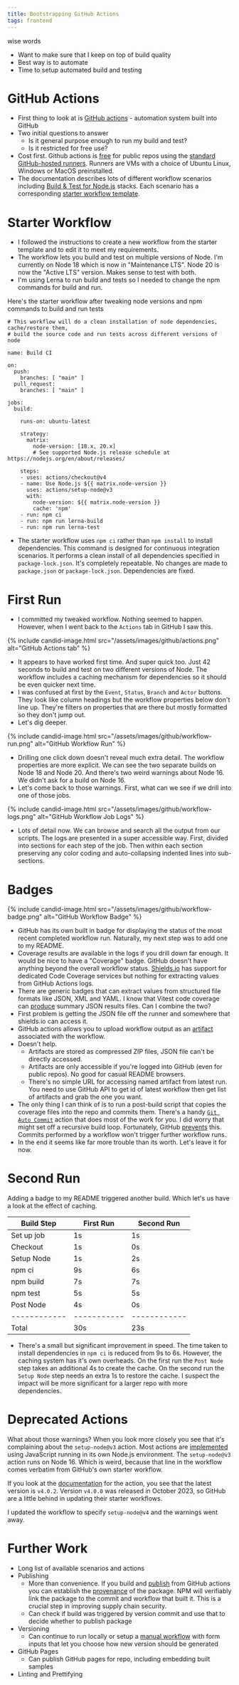```yaml
---
title: Bootstrapping GitHub Actions
tags: frontend
---
```


wise words

* Want to make sure that I keep on top of build quality
* Best way is to automate
* Time to setup automated build and testing

# GitHub Actions

* First thing to look at is [GitHub actions](https://github.com/features/actions) - automation system built into GitHub
* Two initial questions to answer
  * Is it general purpose enough to run my build and test?
  * Is it restricted for free use?
* Cost first. Github actions is [free](https://docs.github.com/en/billing/managing-billing-for-github-actions/about-billing-for-github-actions) for public repos using the [standard GitHub-hosted runners](https://docs.github.com/en/actions/using-github-hosted-runners/about-github-hosted-runners/about-github-hosted-runners). Runners are VMs with a choice of Ubuntu Linux, Windows or MacOS preinstalled.
* The documentation describes lots of different workflow scenarios including [Build & Test for Node.js](https://docs.github.com/en/actions/automating-builds-and-tests/building-and-testing-nodejs) stacks. Each scenario has a corresponding [starter workflow template](https://docs.github.com/en/actions/automating-builds-and-tests/building-and-testing-nodejs#using-a-nodejs-starter-workflow).

# Starter Workflow 

* I followed the instructions to create a new workflow from the starter template and to edit it to meet my requirements.
* The workflow lets you build and test on multiple versions of Node. I'm currently on Node 18 which is now in "Maintenance LTS". Node 20 is now the "Active LTS" version. Makes sense to test with both.
* I'm using Lerna to run build and tests so I needed to change the npm commands for build and run.

Here's the starter workflow after tweaking node versions and npm commands to build and run tests

```
# This workflow will do a clean installation of node dependencies, cache/restore them, 
# build the source code and run tests across different versions of node

name: Build CI

on:
  push:
    branches: [ "main" ]
  pull_request:
    branches: [ "main" ]

jobs:
  build:

    runs-on: ubuntu-latest

    strategy:
      matrix:
        node-version: [18.x, 20.x]
        # See supported Node.js release schedule at https://nodejs.org/en/about/releases/

    steps:
    - uses: actions/checkout@v4
    - name: Use Node.js ${{ matrix.node-version }}
      uses: actions/setup-node@v3
      with:
        node-version: ${{ matrix.node-version }}
        cache: 'npm'
    - run: npm ci
    - run: npm run lerna-build
    - run: npm run lerna-test
```

* The starter workflow uses `npm ci` rather than `npm install` to install dependencies. This command is designed for continuous integration scenarios. It performs a clean install of all dependencies specified in `package-lock.json`. It's completely repeatable. No changes are made to `package.json` or `package-lock.json`. Dependencies are fixed.

# First Run

* I committed my tweaked workflow. Nothing seemed to happen. However, when I went back to the `Actions` tab in GitHub I saw this.

{% include candid-image.html src="/assets/images/github/actions.png" alt="GitHub Actions tab" %}

* It appears to have worked first time. And super quick too. Just 42 seconds to build and test on two different versions of Node. The workflow includes a caching mechanism for dependencies so it should be even quicker next time. 
* I was confused at first by the `Event`, `Status`, `Branch` and `Actor` buttons. They look like column headings but the workflow properties below don't line up. They're filters on properties that are there but mostly formatted so they don't jump out. 
* Let's dig deeper.

{% include candid-image.html src="/assets/images/github/workflow-run.png" alt="GitHub Workflow Run" %}

* Drilling one click down doesn't reveal much extra detail. The workflow properties are more explicit. We can see the two separate builds on Node 18 and Node 20. And there's two weird warnings about Node 16. We didn't ask for a build on Node 16.
* Let's come back to those warnings. First, what can we see if we drill into one of those jobs.

{% include candid-image.html src="/assets/images/github/workflow-logs.png" alt="GitHub Workflow Job Logs" %}

* Lots of detail now. We can browse and search all the output from our scripts. The logs are presented in a super accessible way. First, divided into sections for each step of the job. Then within each section preserving any color coding and auto-collapsing indented lines into sub-sections. 

# Badges

{% include candid-image.html src="/assets/images/github/workflow-badge.png" alt="GitHub Workflow Badge" %}

* GitHub has its own built in badge for displaying the status of the most recent completed workflow run. Naturally, my next step was to add one to my README. 
* Coverage results are available in the logs if you drill down far enough. It would be nice to have a "Coverage" badge. GitHub doesn't have anything beyond the overall workflow status. [Shields.io](https://shields.io/badges) has support for dedicated Code Coverage services but nothing for extracting values from GitHub Actions logs.
* There are generic badges that can extract values from structured file formats like JSON, XML and YAML. I know that Vitest code coverage can [produce](https://vitest.dev/config/#coverage-reporter) summary JSON results files. Can I combine the two?
* First problem is getting the JSON file off the runner and somewhere that shields.io can access it.
* GitHub actions allows you to upload workflow output as an [artifact](https://docs.github.com/en/actions/using-workflows/storing-workflow-data-as-artifacts) associated with the workflow. 
* Doesn't help. 
  * Artifacts are stored as compressed ZIP files, JSON file can't be directly accessed.
  * Artifacts are only accessible if you're logged into GitHub (even for public repos). No good for casual README browsers.
  * There's no simple URL for accessing named artifact from latest run. You need to use GitHub API to get id of latest workflow then get list of artifacts and grab the one you want. 
* The only thing I can think of is to run a post-build script that copies the coverage files into the repo and commits them. There's a handy [`Git Auto Commit`](https://github.com/marketplace/actions/git-auto-commit) action that does most of the work for you. I did worry that might set off a recursive build loop. Fortunately, GitHub [prevents](https://docs.github.com/en/actions/security-guides/automatic-token-authentication#using-the-github_token-in-a-workflow) this. Commits performed by a workflow won't trigger further workflow runs. 
* In the end it seems like far more trouble than its worth. Let's leave it for now. 


# Second Run

Adding a badge to my README triggered another build. Which let's us have a look at the effect of caching.

| Build Step | First Run | Second Run |
|------------|-----------|------------|
| Set up job |        1s |         1s |
| Checkout   |        1s |         0s |
| Setup Node |        1s |         2s |
| npm ci     |        9s |         6s |
| npm build  |        7s |         7s |
| npm test   |        5s |         5s |
| Post Node  |        4s |         0s |
|------------|-----------|------------|
| Total      |       30s |        23s |

* There's a small but significant improvement in speed. The time taken to install dependencies in `npm ci` is reduced from 9s to 6s. However, the caching system has it's own overheads. On the first run the `Post Node` step takes an additional 4s to create the cache. On the second run the `Setup Node` step needs an extra 1s to restore the cache. I suspect the impact will be more significant for a larger repo with more dependencies. 

# Deprecated Actions

What about those warnings? When you look more closely you see that it's complaining about the `setup-node@v3` action. Most actions are [implemented](https://docs.github.com/en/actions/creating-actions/about-custom-actions) using JavaScript running in its own Node.js environment. The `setup-node@v3` action runs on Node 16. Which is weird, because that line in the workflow comes verbatim from GitHub's own starter workflow. 

If you look at the [documentation](https://github.com/marketplace/actions/setup-node-js-environment) for the action, you see that the latest version is `v4.0.2`. Version `v4.0.0` was released in October 2023, so GitHub are a little behind in updating their starter workflows.

I updated the workflow to specify `setup-node@v4` and the warnings went away. 

# Further Work

* Long list of available scenarios and actions
* Publishing
  * More than convenience. If you build and [publish](https://docs.github.com/en/actions/publishing-packages/publishing-nodejs-packages) from GitHub actions you can establish the [provenance](https://docs.npmjs.com/generating-provenance-statements) of the package. NPM will verifiably link the package to the commit and workflow that built it. This is a crucial step in improving supply chain security. 
  * Can check if build was triggered by version commit and use that to decide whether to publish package
* Versioning
  * Can continue to run locally or setup a [manual workflow](https://docs.github.com/en/actions/using-workflows/manually-running-a-workflow) with form inputs that let you choose how new version should be generated
* GitHub Pages
  * Can publish GitHub pages for repo, including embedding built samples
* Linting and Prettifying
